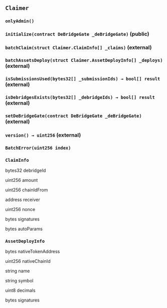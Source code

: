 ## `Claimer`





### `onlyAdmin()`






### `initialize(contract DeBridgeGate _deBridgeGate)` (public)





### `batchClaim(struct Claimer.ClaimInfo[] _claims)` (external)





### `batchAssetsDeploy(struct Claimer.AssetDeployInfo[] _deploys)` (external)





### `isSubmissionsUsed(bytes32[] _submissionIds) → bool[] result` (external)





### `isDebridgesExists(bytes32[] _debridgeIds) → bool[] result` (external)





### `setDeBridgeGate(contract DeBridgeGate _deBridgeGate)` (external)





### `version() → uint256` (external)






### `BatchError(uint256 index)`






### `ClaimInfo`


bytes32 debridgeId


uint256 amount


uint256 chainIdFrom


address receiver


uint256 nonce


bytes signatures


bytes autoParams


### `AssetDeployInfo`


bytes nativeTokenAddress


uint256 nativeChainId


string name


string symbol


uint8 decimals


bytes signatures



